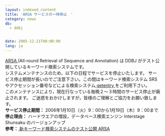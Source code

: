 ```yaml
---
layout: indexed_content
title: 'ARSA サービスの一時停止　'
category: news
db:
  - ddbj


date: 2005-12-21T00:00:00
lang: ja
---
```


<html><a href="http://arsa.ddbj.nig.ac.jp/html/">ARSA </a>(All-round Retrieval of Sequence and Annotation) は DDBJ がテスト公開しているキーワード検索システムです。<br>システムメンテナンスのため，以下の日程でサービスを停止いたします。 サービス停止期間が長いのでご注意下さい。この間はキーワード検索システム SRS やアクセッション番号などによる検索システム<a href="http://getentry.ddbj.nig.ac.jp/top-j.html"> getentry </a>をご利用下さい。<br>このメンテナンスにより，現在行なっている毎晩２～３時間のサービス停止が廃止されます。 ご迷惑をおかけしますが，皆様のご理解とご協力をお願い致します。<br><b>サービス停止期間：</b> 2006年1月10日（火）9：00から1月19日（木）9：00まで<br><b>停止理由：</b> ハードウエアの増設，データベース検索エンジン Interstage Shunsaku のバージョンアップ<br><b>参考：</b><a href="/whatsnew/2004-j.html#041227"> 新キーワード検索システムのテスト公開 ARSA</a></html>
